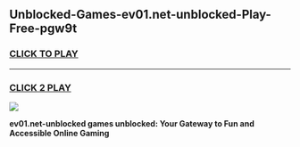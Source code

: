 
## Unblocked-Games-ev01.net-unblocked-Play-Free-pgw9t
<h3>
<a href="https://premium76.site?title=ev01.net-unblocked&ref=12A">CLICK TO PLAY</a></h3>
<hr>

<h3>
<a href="https://premium76.site?title=ev01.net-unblocked&ref=12A">CLICK 2 PLAY</a>
  
</h3>

<a href="https://premium76.site?title=ev01.net-unblocked&ref=12A"><img src="https://clearcache.store/games.png"></a>


**ev01.net-unblocked games unblocked: Your Gateway to Fun and Accessible Online Gaming**
